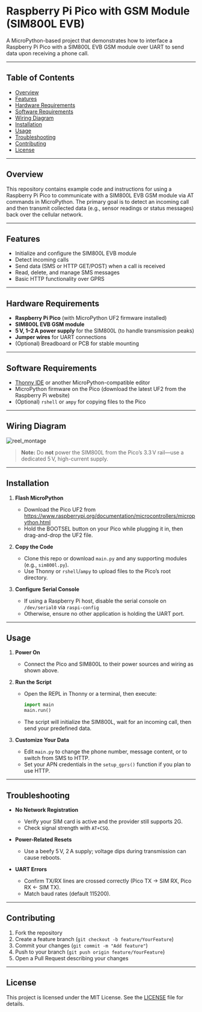 # Raspberry Pi Pico with GSM Module (SIM800L EVB)

A MicroPython-based project that demonstrates how to interface a Raspberry Pi Pico with a SIM800L EVB GSM module over UART to send data upon receiving a phone call.

---

## Table of Contents

- [Overview](#overview)  
- [Features](#features)  
- [Hardware Requirements](#hardware-requirements)  
- [Software Requirements](#software-requirements)  
- [Wiring Diagram](#wiring-diagram)  
- [Installation](#installation)  
- [Usage](#usage)  
- [Troubleshooting](#troubleshooting)  
- [Contributing](#contributing)  
- [License](#license)  

---

## Overview

This repository contains example code and instructions for using a Raspberry Pi Pico to communicate with a SIM800L EVB GSM module via AT commands in MicroPython. The primary goal is to detect an incoming call and then transmit collected data (e.g., sensor readings or status messages) back over the cellular network.

---

## Features

- Initialize and configure the SIM800L EVB module  
- Detect incoming calls  
- Send data (SMS or HTTP GET/POST) when a call is received  
- Read, delete, and manage SMS messages  
- Basic HTTP functionality over GPRS  

---

## Hardware Requirements

- **Raspberry Pi Pico** (with MicroPython UF2 firmware installed)  
- **SIM800L EVB GSM module**  
- **5 V, 1–2 A power supply** for the SIM800L (to handle transmission peaks)  
- **Jumper wires** for UART connections  
- (Optional) Breadboard or PCB for stable mounting  

---

## Software Requirements

- [Thonny IDE](https://thonny.org/) or another MicroPython-compatible editor  
- MicroPython firmware on the Pico (download the latest UF2 from the Raspberry Pi website)  
- (Optional) `rshell` or `ampy` for copying files to the Pico  

---

## Wiring Diagram

![reel_montage](https://github.com/Chouaibah/Chouaibah/assets/158000674/064e16bf-dff2-458a-a08c-f8b2b1036633)


> **Note:** Do **not** power the SIM800L from the Pico’s 3.3 V rail—use a dedicated 5 V, high-current supply.

---

## Installation

1. **Flash MicroPython**  
   - Download the Pico UF2 from https://www.raspberrypi.org/documentation/microcontrollers/micropython.html  
   - Hold the BOOTSEL button on your Pico while plugging it in, then drag-and-drop the UF2 file.  

2. **Copy the Code**  
   - Clone this repo or download `main.py` and any supporting modules (e.g., `sim800l.py`).  
   - Use Thonny or `rshell`/`ampy` to upload files to the Pico’s root directory.  

3. **Configure Serial Console**  
   - If using a Raspberry Pi host, disable the serial console on `/dev/serial0` via `raspi-config`  
   - Otherwise, ensure no other application is holding the UART port.  

---

## Usage

1. **Power On**  
   - Connect the Pico and SIM800L to their power sources and wiring as shown above.  

2. **Run the Script**  
   - Open the REPL in Thonny or a terminal, then execute:
      ```python
      import main
      main.run()
      ```
   - The script will initialize the SIM800L, wait for an incoming call, then send your predefined data.

3. **Customize Your Data**  
   - Edit `main.py` to change the phone number, message content, or to switch from SMS to HTTP.  
   - Set your APN credentials in the `setup_gprs()` function if you plan to use HTTP.  

---

## Troubleshooting

- **No Network Registration**  
  - Verify your SIM card is active and the provider still supports 2G.  
  - Check signal strength with `AT+CSQ`.  

- **Power-Related Resets**  
  - Use a beefy 5 V, 2 A supply; voltage dips during transmission can cause reboots.  

- **UART Errors**  
  - Confirm TX/RX lines are crossed correctly (Pico TX → SIM RX, Pico RX ← SIM TX).  
  - Match baud rates (default 115200).  

---

## Contributing

1. Fork the repository  
2. Create a feature branch (`git checkout -b feature/YourFeature`)  
3. Commit your changes (`git commit -m "Add feature"`)  
4. Push to your branch (`git push origin feature/YourFeature`)  
5. Open a Pull Request describing your changes  

---

## License

This project is licensed under the MIT License. See the [LICENSE](LICENSE) file for details.
